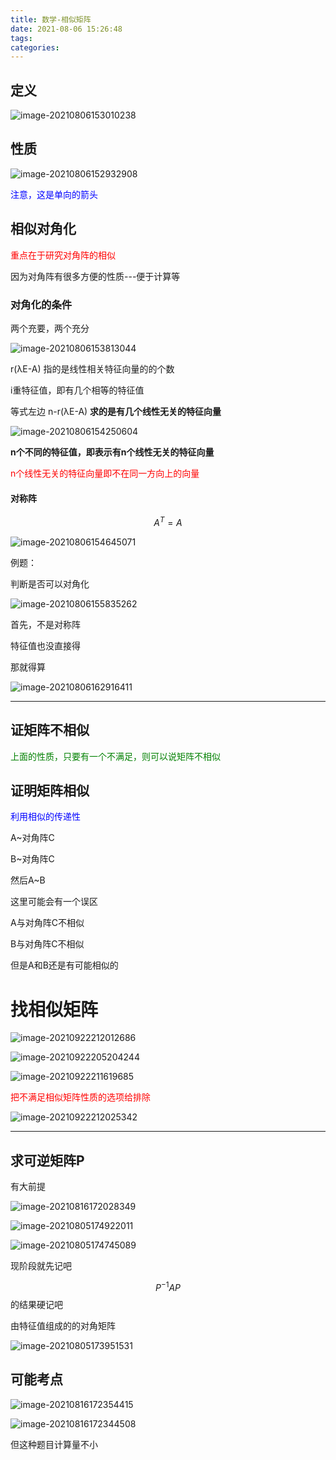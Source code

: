 ```yaml
---
title: 数学-相似矩阵
date: 2021-08-06 15:26:48
tags:
categories:
---
```




## 定义

![image-20210806153010238](https://picgo-freejim.oss-cn-beijing.aliyuncs.com/to_upload/image-20210806153010238.png)



## 性质

![image-20210806152932908](https://picgo-freejim.oss-cn-beijing.aliyuncs.com/to_upload/image-20210806152932908.png)

<font color=blue>注意，这是单向的箭头</font>

## 相似对角化

<font color=red>重点在于研究对角阵的相似</font>

因为对角阵有很多方便的性质---便于计算等



### 对角化的条件

两个充要，两个充分

![image-20210806153813044](https://picgo-freejim.oss-cn-beijing.aliyuncs.com/to_upload/image-20210806153813044.png)

r(λE-A) 指的是线性相关特征向量的的个数





i重特征值，即有几个相等的特征值

等式左边 n-r(λE-A) **求的是有几个线性无关的特征向量**

![image-20210806154250604](https://picgo-freejim.oss-cn-beijing.aliyuncs.com/to_upload/image-20210806154250604.png)



**n个不同的特征值，即表示有n个线性无关的特征向量**

<font color=red>n个线性无关的特征向量即不在同一方向上的向量</font>



#### 对称阵

$$A^T=A$$

![image-20210806154645071](https://picgo-freejim.oss-cn-beijing.aliyuncs.com/to_upload/image-20210806154645071.png)



例题：

判断是否可以对角化

![image-20210806155835262](https://picgo-freejim.oss-cn-beijing.aliyuncs.com/to_upload/image-20210806155835262.png)

首先，不是对称阵

特征值也没直接得

那就得算

![image-20210806162916411](https://picgo-freejim.oss-cn-beijing.aliyuncs.com/to_upload/image-20210806162916411.png)



---

## 证矩阵不相似

<font color=green>上面的性质，只要有一个不满足，则可以说矩阵不相似</font>

## 证明矩阵相似

<font color=blue>利用相似的传递性</font>

A~对角阵C

B~对角阵C

然后A~B

这里可能会有一个误区

A与对角阵C不相似

B与对角阵C不相似

但是A和B还是有可能相似的



# 找相似矩阵

![image-20210922212012686](https://picgo-freejim.oss-cn-beijing.aliyuncs.com/to_upload/image-20210922212012686.png)



![image-20210922205204244](https://picgo-freejim.oss-cn-beijing.aliyuncs.com/to_upload/image-20210922205204244.png)

![image-20210922211619685](https://picgo-freejim.oss-cn-beijing.aliyuncs.com/to_upload/image-20210922211619685.png)

<font color=red>把不满足相似矩阵性质的选项给排除</font>

![image-20210922212025342](https://picgo-freejim.oss-cn-beijing.aliyuncs.com/to_upload/image-20210922212025342.png)







---

## 求可逆矩阵P

有大前提

![image-20210816172028349](https://picgo-freejim.oss-cn-beijing.aliyuncs.com/to_upload/image-20210816172028349.png)

![image-20210805174922011](https://picgo-freejim.oss-cn-beijing.aliyuncs.com/to_upload/image-20210805174922011.png)

![image-20210805174745089](https://picgo-freejim.oss-cn-beijing.aliyuncs.com/to_upload/image-20210805174745089.png)

现阶段就先记吧

$$P^{-1}AP$$的结果硬记吧

由特征值组成的的对角矩阵

![image-20210805173951531](https://picgo-freejim.oss-cn-beijing.aliyuncs.com/to_upload/image-20210805173951531.png)









## 可能考点

![image-20210816172354415](https://picgo-freejim.oss-cn-beijing.aliyuncs.com/to_upload/image-20210816172354415.png)

![image-20210816172344508](https://picgo-freejim.oss-cn-beijing.aliyuncs.com/to_upload/image-20210816172344508.png)

但这种题目计算量不小